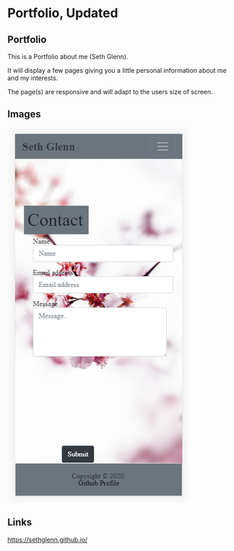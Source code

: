 # Portfolio, Updated

## Portfolio

This is a Portfolio about me (Seth Glenn). 

It will display a few pages giving you a little personal information about me and my
interests.

The page(s) are responsive and will adapt to the users size of screen.

## Images
![Screenshot01](./photos/example1.png)

## Links

https://sethglenn.github.io/

    